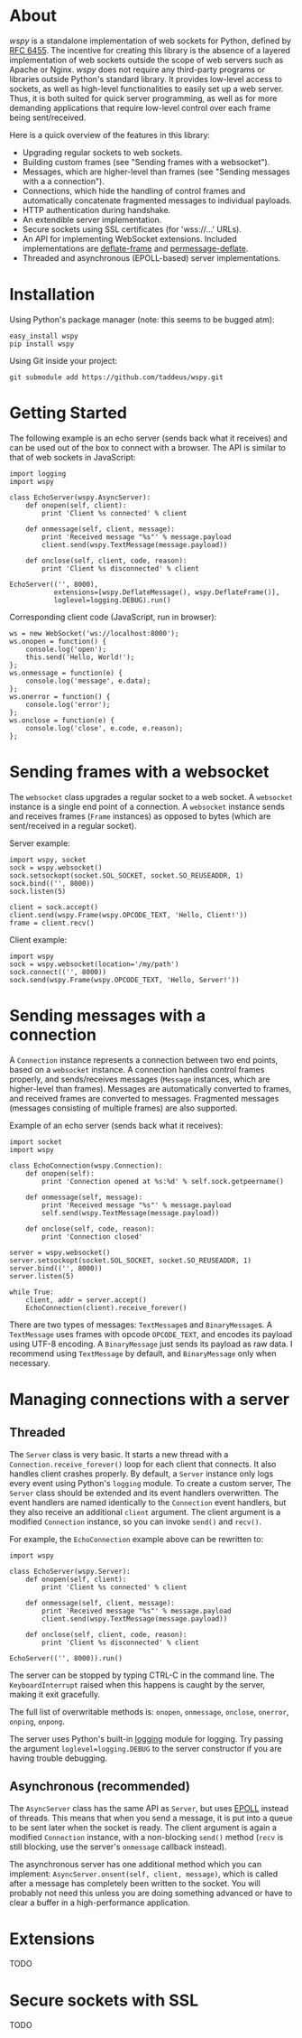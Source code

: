 About
=====

*wspy* is a standalone implementation of web sockets for Python, defined by
[RFC 6455](http://tools.ietf.org/html/rfc6455). The incentive for creating this
library is the absence of a layered implementation of web sockets outside the
scope of web servers such as Apache or Nginx. *wspy* does not require any
third-party programs or libraries outside Python's standard library. It
provides low-level access to sockets, as well as high-level functionalities to
easily set up a web server. Thus, it is both suited for quick server
programming, as well as for more demanding applications that require low-level
control over each frame being sent/received.

Here is a quick overview of the features in this library:
- Upgrading regular sockets to web sockets.
- Building custom frames (see "Sending frames with a websocket").
- Messages, which are higher-level than frames (see "Sending messages with a a
  connection").
- Connections, which hide the handling of control frames and automatically
  concatenate fragmented messages to individual payloads.
- HTTP authentication during handshake.
- An extendible server implementation.
- Secure sockets using SSL certificates (for 'wss://...' URLs).
- An API for implementing WebSocket extensions. Included implementations are
  [deflate-frame](http://tools.ietf.org/html/draft-tyoshino-hybi-websocket-perframe-deflate-06)
  and
  [permessage-deflate](http://tools.ietf.org/html/draft-ietf-hybi-permessage-compression-17).
- Threaded and asynchronous (EPOLL-based) server implementations.


Installation
============

Using Python's package manager (note: this seems to be bugged atm):

    easy_install wspy
    pip install wspy

Using Git inside your project:

    git submodule add https://github.com/taddeus/wspy.git


Getting Started
===============

The following example is an echo server (sends back what it receives) and can
be used out of the box to connect with a browser. The API is similar to that of
web sockets in JavaScript:

    import logging
    import wspy

    class EchoServer(wspy.AsyncServer):
        def onopen(self, client):
            print 'Client %s connected' % client

        def onmessage(self, client, message):
            print 'Received message "%s"' % message.payload
            client.send(wspy.TextMessage(message.payload))

        def onclose(self, client, code, reason):
            print 'Client %s disconnected' % client

    EchoServer(('', 8000),
               extensions=[wspy.DeflateMessage(), wspy.DeflateFrame()],
               loglevel=logging.DEBUG).run()

Corresponding client code (JavaScript, run in browser):

    ws = new WebSocket('ws://localhost:8000');
    ws.onopen = function() {
        console.log('open');
        this.send('Hello, World!');
    };
    ws.onmessage = function(e) {
        console.log('message', e.data);
    };
    ws.onerror = function() {
        console.log('error');
    };
    ws.onclose = function(e) {
        console.log('close', e.code, e.reason);
    };


Sending frames with a websocket
===============================

The `websocket` class upgrades a regular socket to a web socket. A
`websocket` instance is a single end point of a connection. A `websocket`
instance sends and receives frames (`Frame` instances) as opposed to bytes
(which are sent/received in a regular socket).

Server example:

    import wspy, socket
    sock = wspy.websocket()
    sock.setsockopt(socket.SOL_SOCKET, socket.SO_REUSEADDR, 1)
    sock.bind(('', 8000))
    sock.listen(5)

    client = sock.accept()
    client.send(wspy.Frame(wspy.OPCODE_TEXT, 'Hello, Client!'))
    frame = client.recv()

Client example:

    import wspy
    sock = wspy.websocket(location='/my/path')
    sock.connect(('', 8000))
    sock.send(wspy.Frame(wspy.OPCODE_TEXT, 'Hello, Server!'))


Sending messages with a connection
==================================

A `Connection` instance represents a connection between two end points, based
on a `websocket` instance. A connection handles control frames properly, and
sends/receives messages (`Message` instances, which are higher-level than
frames). Messages are automatically converted to frames, and received frames
are converted to messages. Fragmented messages (messages consisting of
multiple frames) are also supported.

Example of an echo server (sends back what it receives):

    import socket
    import wspy

    class EchoConnection(wspy.Connection):
        def onopen(self):
            print 'Connection opened at %s:%d' % self.sock.getpeername()

        def onmessage(self, message):
            print 'Received message "%s"' % message.payload
            self.send(wspy.TextMessage(message.payload))

        def onclose(self, code, reason):
            print 'Connection closed'

    server = wspy.websocket()
    server.setsockopt(socket.SOL_SOCKET, socket.SO_REUSEADDR, 1)
    server.bind(('', 8000))
    server.listen(5)

    while True:
        client, addr = server.accept()
        EchoConnection(client).receive_forever()

There are two types of messages: `TextMessage`s and `BinaryMessage`s. A
`TextMessage` uses frames with opcode `OPCODE_TEXT`, and encodes its payload
using UTF-8 encoding. A `BinaryMessage` just sends its payload as raw data.
I recommend using `TextMessage` by default, and `BinaryMessage` only when
necessary.


Managing connections with a server
==================================

Threaded
--------

The `Server` class is very basic. It starts a new thread with a
`Connection.receive_forever()` loop for each client that connects. It also
handles client crashes properly. By default, a `Server` instance only logs
every event using Python's `logging` module. To create a custom server, The
`Server` class should be extended and its event handlers overwritten. The event
handlers are named identically to the `Connection` event handlers, but they
also receive an additional `client` argument. The client argument is a modified
`Connection` instance, so you can invoke `send()` and `recv()`.

For example, the `EchoConnection` example above can be rewritten to:

    import wspy

    class EchoServer(wspy.Server):
        def onopen(self, client):
            print 'Client %s connected' % client

        def onmessage(self, client, message):
            print 'Received message "%s"' % message.payload
            client.send(wspy.TextMessage(message.payload))

        def onclose(self, client, code, reason):
            print 'Client %s disconnected' % client

    EchoServer(('', 8000)).run()

The server can be stopped by typing CTRL-C in the command line. The
`KeyboardInterrupt` raised when this happens is caught by the server, making it
exit gracefully.

The full list of overwritable methods is: `onopen`, `onmessage`, `onclose`,
`onerror`, `onping`, `onpong`.

The server uses Python's built-in
[logging](https://docs.python.org/2/library/logging.html) module for logging.
Try passing the argument `loglevel=logging.DEBUG` to the server constructor if
you are having trouble debugging.

Asynchronous (recommended)
--------------------------

The `AsyncServer` class has the same API as `Server`, but uses
[EPOLL](https://docs.python.org/2/library/select.html#epoll-objects) instead of
threads. This means that when you send a message, it is put into a queue to be
sent later when the socket is ready. The client argument is again a modified
`Connection` instance, with a non-blocking `send()` method (`recv` is still
blocking, use the server's `onmessage` callback instead).

The asynchronous server has one additional method which you can implement:
`AsyncServer.onsent(self, client, message)`, which is called after a message
has completely been written to the socket. You will probably not need this
unless you are doing something advanced or have to clear a buffer in a
high-performance application.


Extensions
==========

TODO


Secure sockets with SSL
=======================

TODO
